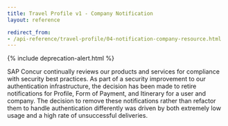 ```yaml
---
title: Travel Profile v1 - Company Notification
layout: reference

redirect_from:
- /api-reference/travel-profile/04-notification-company-resource.html
---
```

{% include deprecation-alert.html %}


SAP Concur continually reviews our products and services for compliance with security best practices. As part of a security improvement to our authentication infrastructure, the decision has been made to retire notifications for Profile, Form of Payment, and Itinerary for a user and company. The decision to remove these notifications rather than refactor them to handle authentication differently was driven by both extremely low usage and a high rate of unsuccessful deliveries. 
